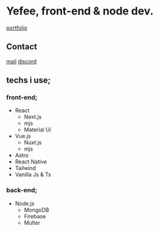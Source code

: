 # Yefee, front-end & node dev.
[portfolio](https://portfolio-yefee8.vercel.app/)

## Contact
[mail](mailto:findikliyavuzefe@gmail.com)
[discord](https://discord.com/users/420291800905940992)

## techs i use;

### front-end;
* React
  * Next.js
  * mjs
  * Material Ui
* Vue.js
  * Nuxt.js
  * mjs
* Astro
* React Native
* Tailwind
* Vanilla Js & Ts

### back-end;
* Node.js
  * MongoDB
  * Firebase
  * Multer
